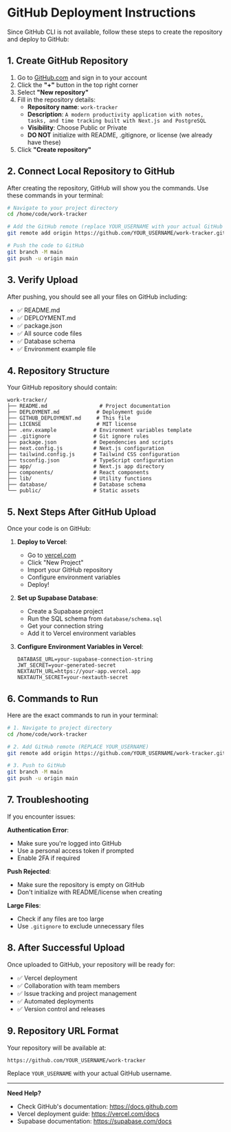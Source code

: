 # GitHub Deployment Instructions

Since GitHub CLI is not available, follow these steps to create the repository and deploy to GitHub:

## 1. Create GitHub Repository

1. Go to [GitHub.com](https://github.com) and sign in to your account
2. Click the **"+"** button in the top right corner
3. Select **"New repository"**
4. Fill in the repository details:
   - **Repository name**: `work-tracker`
   - **Description**: `A modern productivity application with notes, tasks, and time tracking built with Next.js and PostgreSQL`
   - **Visibility**: Choose Public or Private
   - **DO NOT** initialize with README, .gitignore, or license (we already have these)
5. Click **"Create repository"**

## 2. Connect Local Repository to GitHub

After creating the repository, GitHub will show you the commands. Use these commands in your terminal:

```bash
# Navigate to your project directory
cd /home/code/work-tracker

# Add the GitHub remote (replace YOUR_USERNAME with your actual GitHub username)
git remote add origin https://github.com/YOUR_USERNAME/work-tracker.git

# Push the code to GitHub
git branch -M main
git push -u origin main
```

## 3. Verify Upload

After pushing, you should see all your files on GitHub including:
- ✅ README.md
- ✅ DEPLOYMENT.md
- ✅ package.json
- ✅ All source code files
- ✅ Database schema
- ✅ Environment example file

## 4. Repository Structure

Your GitHub repository should contain:

```
work-tracker/
├── README.md                 # Project documentation
├── DEPLOYMENT.md            # Deployment guide
├── GITHUB_DEPLOYMENT.md     # This file
├── LICENSE                  # MIT license
├── .env.example            # Environment variables template
├── .gitignore              # Git ignore rules
├── package.json            # Dependencies and scripts
├── next.config.js          # Next.js configuration
├── tailwind.config.js      # Tailwind CSS configuration
├── tsconfig.json           # TypeScript configuration
├── app/                    # Next.js app directory
├── components/             # React components
├── lib/                    # Utility functions
├── database/               # Database schema
└── public/                 # Static assets
```

## 5. Next Steps After GitHub Upload

Once your code is on GitHub:

1. **Deploy to Vercel**:
   - Go to [vercel.com](https://vercel.com)
   - Click "New Project"
   - Import your GitHub repository
   - Configure environment variables
   - Deploy!

2. **Set up Supabase Database**:
   - Create a Supabase project
   - Run the SQL schema from `database/schema.sql`
   - Get your connection string
   - Add it to Vercel environment variables

3. **Configure Environment Variables in Vercel**:
   ```
   DATABASE_URL=your-supabase-connection-string
   JWT_SECRET=your-generated-secret
   NEXTAUTH_URL=https://your-app.vercel.app
   NEXTAUTH_SECRET=your-nextauth-secret
   ```

## 6. Commands to Run

Here are the exact commands to run in your terminal:

```bash
# 1. Navigate to project directory
cd /home/code/work-tracker

# 2. Add GitHub remote (REPLACE YOUR_USERNAME)
git remote add origin https://github.com/YOUR_USERNAME/work-tracker.git

# 3. Push to GitHub
git branch -M main
git push -u origin main
```

## 7. Troubleshooting

If you encounter issues:

**Authentication Error**:
- Make sure you're logged into GitHub
- Use a personal access token if prompted
- Enable 2FA if required

**Push Rejected**:
- Make sure the repository is empty on GitHub
- Don't initialize with README/license when creating

**Large Files**:
- Check if any files are too large
- Use `.gitignore` to exclude unnecessary files

## 8. After Successful Upload

Once uploaded to GitHub, your repository will be ready for:
- ✅ Vercel deployment
- ✅ Collaboration with team members
- ✅ Issue tracking and project management
- ✅ Automated deployments
- ✅ Version control and releases

## 9. Repository URL Format

Your repository will be available at:
```
https://github.com/YOUR_USERNAME/work-tracker
```

Replace `YOUR_USERNAME` with your actual GitHub username.

---

**Need Help?**
- Check GitHub's documentation: https://docs.github.com
- Vercel deployment guide: https://vercel.com/docs
- Supabase documentation: https://supabase.com/docs
